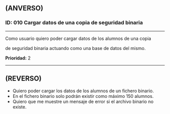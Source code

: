 ## (ANVERSO)
### ID: 010 Cargar datos de una copia de seguridad binaria
---

Como usuario quiero poder cargar datos de los alumnos de una copia

de seguridad binaria actuando como una base de datos del mismo.

**Prioridad:** 2

---
## (REVERSO)
* Quiero poder cargar los datos de los alumnos de un fichero binario.
* En el fichero binario solo podrán existir como máximo 150 alumnos.
* Quiero que me muestre un mensaje de error si el archivo binario no existe.
